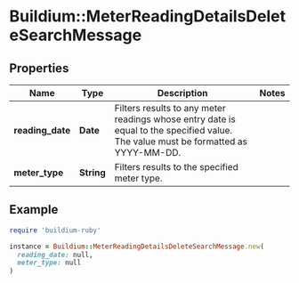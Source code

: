 # Buildium::MeterReadingDetailsDeleteSearchMessage

## Properties

| Name | Type | Description | Notes |
| ---- | ---- | ----------- | ----- |
| **reading_date** | **Date** | Filters results to any meter readings whose entry date is equal to the specified value. The value must be formatted as YYYY-MM-DD. |  |
| **meter_type** | **String** | Filters results to the specified meter type. |  |

## Example

```ruby
require 'buildium-ruby'

instance = Buildium::MeterReadingDetailsDeleteSearchMessage.new(
  reading_date: null,
  meter_type: null
)
```

